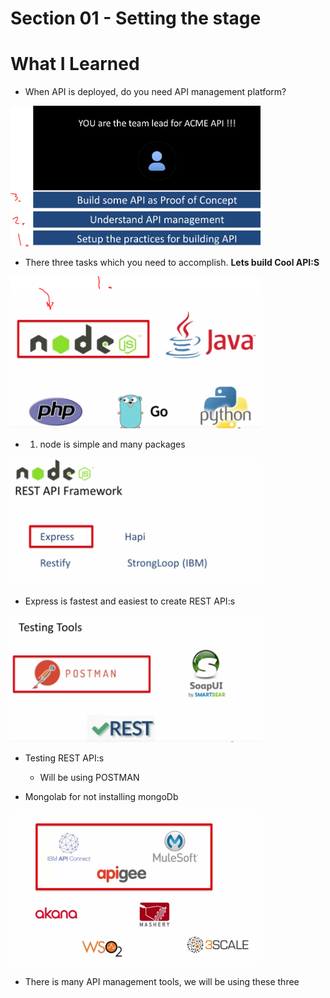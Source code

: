# Section 01 - Setting the stage



# What I Learned

- When API is deployed, do you need API management platform?

<img src="tasks.PNG" alt="alt text" width="400"/>

- There three tasks which you need to accomplish. **Lets build Cool API:S** 

<img src="implementingRestAPI.PNG" alt="alt text" width="400"/>

- 1. node is simple and many packages

<img src="nodeREST.PNG" alt="alt text" width="400"/>

- Express is fastest and easiest to create REST API:s

<img src="testingRestAPIs.PNG" alt="alt text" width="400"/>

- Testing REST API:s
    - Will be using POSTMAN

- Mongolab for not installing mongoDb

<img src="apiManagementPlatform.PNG" alt="alt text" width="400"/>

- There is many API management tools, we will be using these three

